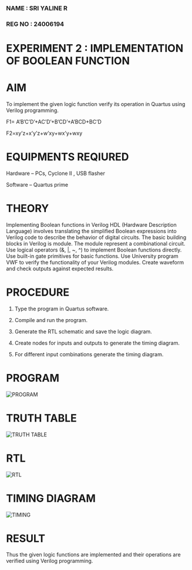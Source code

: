 ### NAME : SRI YALINE R
### REG NO : 24006194
# EXPERIMENT 2 : IMPLEMENTATION OF BOOLEAN FUNCTION 

# AIM

To implement the given logic function verify its operation in Quartus using Verilog programming.

F1= A’B’C’D’+AC’D’+B’CD’+A’BCD+BC’D

F2=xy’z+x’y’z+w’xy+wx’y+wxy

# EQUIPMENTS REQIURED

Hardware – PCs, Cyclone II , USB flasher

Software – Quartus prime

# THEORY

Implementing Boolean functions in Verilog HDL (Hardware Description Language) involves translating the simplified Boolean expressions into Verilog code to describe the behavior of digital circuits. The basic building blocks in Verilog is module. The module represent a combinational circuit. Use logical operators (&, |, ~, ^) to implement Boolean functions directly. Use built-in gate primitives for basic functions. Use University program VWF to verify the functionality of your Verilog modules. Create waveform and check outputs against expected results.

# PROCEDURE

1.	Type the program in Quartus software.

2.	Compile and run the program.

3.	Generate the RTL schematic and save the logic diagram.

4.	Create nodes for inputs and outputs to generate the timing diagram.

5.	For different input combinations generate the timing diagram.


# PROGRAM
![PROGRAM](https://github.com/user-attachments/assets/8230fdf1-c55c-4dda-8662-e52fcd00fca9)


# TRUTH TABLE
![TRUTH TABLE](https://github.com/user-attachments/assets/eff2981c-faab-417e-954a-274223bb73f4)


# RTL
![RTL](https://github.com/user-attachments/assets/5bedd26c-f340-4ae5-a414-264fdb022051)


# TIMING DIAGRAM
![TIMING](https://github.com/user-attachments/assets/733e01a0-3600-477e-8fea-d13c130f8718)


# RESULT

Thus the given logic functions are implemented and their operations are verified using Verilog programming.

